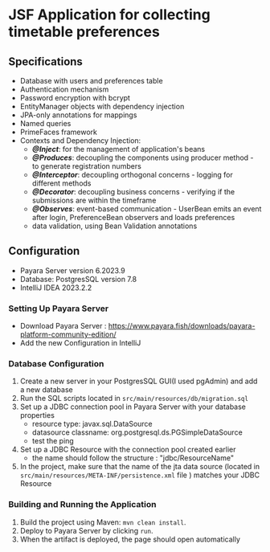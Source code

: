 # JSF Application for collecting timetable preferences

## Specifications

- Database with users and preferences table
- Authentication mechanism 
- Password encryption with bcrypt
- EntityManager objects with dependency injection
- JPA-only annotations for mappings
- Named queries
- PrimeFaces framework
- Contexts and Dependency Injection:
  - ***@Inject***: for the management of application's beans
  - ***@Produces***: decoupling the components using producer method - to generate registration numbers
  - ***@Interceptor***: decoupling orthogonal concerns - logging for different methods 
  - ***@Decorator***: decoupling business concerns - verifying if the submissions are within the timeframe
  - ***@Observes***: event-based communication - UserBean emits an event after login, PreferenceBean observers and loads preferences
  - data validation, using Bean Validation annotations

## Configuration
- Payara Server version 6.2023.9
- Database: PostgresSQL version 7.8
- IntelliJ IDEA 2023.2.2

### Setting Up Payara Server
- Download Payara Server : https://www.payara.fish/downloads/payara-platform-community-edition/
- Add the new Configuration in IntelliJ 

### Database Configuration
1. Create a new server in your PostgresSQL GUI(I used pgAdmin) and add a new database
2. Run the SQL scripts located in `src/main/resources/db/migration.sql`
3. Set up a JDBC connection pool in Payara Server with your database properties
   - resource type: javax.sql.DataSource
   - datasource classname: org.postgresql.ds.PGSimpleDataSource
   - test the ping
4. Set up a JDBC Resource with the connection pool created earlier
   - the name should follow the structure : "jdbc/ResourceName"
5. In the project, make sure that the name of the jta data source (located in `src/main/resources/META-INF/persistence.xml` file ) matches your JDBC Resource

### Building and Running the Application
1. Build the project using Maven: `mvn clean install`.
2. Deploy to Payara Server by clicking `run`.
3. When the artifact is deployed, the page should open automatically